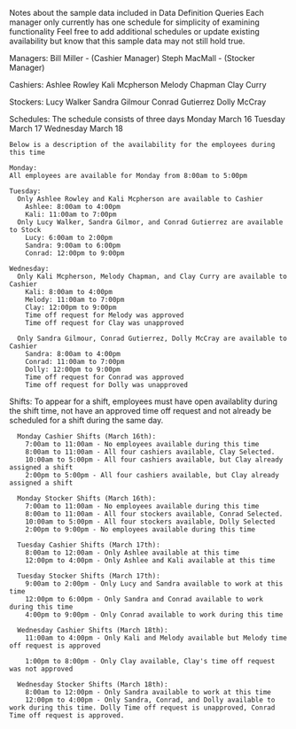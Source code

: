 Notes about the sample data included in Data Definition Queries
    Each manager only currently has one schedule for simplicity of examining functionality
    Feel free to add additional schedules or update existing availability but know that this sample data may not still hold true. 



Managers:
    Bill Miller - (Cashier Manager)
    Steph MacMall - (Stocker Manager)

Cashiers:
    Ashlee Rowley
    Kali Mcpherson
    Melody Chapman
    Clay Curry

Stockers:
    Lucy Walker
    Sandra Gilmour
    Conrad Gutierrez
    Dolly McCray


Schedules:
    The schedule consists of three days
        Monday  March 16
        Tuesday March 17
        Wednesday March 18

    Below is a description of the availability for the employees during this time

    Monday:
    All employees are available for Monday from 8:00am to 5:00pm
    
    Tuesday:
      Only Ashlee Rowley and Kali Mcpherson are available to Cashier
        Ashlee: 8:00am to 4:00pm
        Kali: 11:00am to 7:00pm
      Only Lucy Walker, Sandra Gilmor, and Conrad Gutierrez are available to Stock
        Lucy: 6:00am to 2:00pm
        Sandra: 9:00am to 6:00pm
        Conrad: 12:00pm to 9:00pm
      
    Wednesday:
      Only Kali Mcpherson, Melody Chapman, and Clay Curry are available to Cashier
        Kali: 8:00am to 4:00pm
        Melody: 11:00am to 7:00pm
        Clay: 12:00pm to 9:00pm
        Time off request for Melody was approved
        Time off request for Clay was unapproved
    
      Only Sandra Gilmour, Conrad Gutierrez, Dolly McCray are available to Cashier
        Sandra: 8:00am to 4:00pm
        Conrad: 11:00am to 7:00pm
        Dolly: 12:00pm to 9:00pm
        Time off request for Conrad was approved
        Time off request for Dolly was unapproved

  Shifts:
        To appear for a shift, employees must have open availablity during the shift time, not have an approved time off request and not already be scheduled for a shift during the same day. 

      Monday Cashier Shifts (March 16th): 
        7:00am to 11:00am - No employees available during this time
        8:00am to 11:00am - All four cashiers available, Clay Selected.
        10:00am to 5:00pm - All four cashiers available, but Clay already assigned a shift
        2:00pm to 5:00pm - All four cashiers available, but Clay already assigned a shift

      Monday Stocker Shifts (March 16th): 
        7:00am to 11:00am - No employees available during this time
        8:00am to 11:00am - All four stockers available, Conrad Selected.
        10:00am to 5:00pm - All four stockers available, Dolly Selected
        2:00pm to 9:00pm - No employees available during this time
    
      Tuesday Cashier Shifts (March 17th): 
        8:00am to 12:00am - Only Ashlee available at this time
        12:00pm to 4:00pm - Only Ashlee and Kali available at this time

      Tuesday Stocker Shifts (March 17th): 
        9:00am to 2:00pm - Only Lucy and Sandra available to work at this time
        12:00pm to 6:00pm - Only Sandra and Conrad available to work during this time
        4:00pm to 9:00pm - Only Conrad available to work during this time

      Wednesday Cashier Shifts (March 18th): 
        11:00am to 4:00pm - Only Kali and Melody available but Melody time off request is approved

        1:00pm to 8:00pm - Only Clay available, Clay's time off request was not approved

      Wednesday Stocker Shifts (March 18th): 
        8:00am to 12:00pm - Only Sandra available to work at this time
        12:00pm to 4:00pm - Only Sandra, Conrad, and Dolly available to work during this time. Dolly Time off request is unapproved, Conrad Time off request is approved. 
